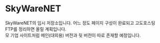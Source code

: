 # SkyWareNET
SkyWareNET의 임시 저장소입니다. 어느 정도 페이지 구성이 완료되고 고도호스팅 FTP를 정리하면 올릴 계획입니다.<br>모 기업 사이트처럼 메인(대외용) 버전과 뒷 버전이 따로 존재할 예정입니다.
